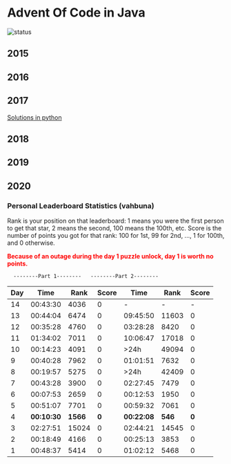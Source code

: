 # Advent Of Code in Java

![status](https://github.com/vahbuna/JAdventOfCode/workflows/Java%20CI%20with%20Maven/badge.svg)

## 2015
## 2016
## 2017
[Solutions in python](https://github.com/vahbuna/adventOfCode)
## 2018
## 2019
## 2020
### Personal Leaderboard Statistics (vahbuna) 
Rank is your position on that leaderboard: 1 means you were the first person to get that star, 2 means the second, 100 means the 100th, etc.
Score is the number of points you got for that rank: 100 for 1st, 99 for 2nd, ..., 1 for 100th, and 0 otherwise.

**<span style="color:red">Because of an outage during the day 1 puzzle unlock, day 1 is worth no points.</span>**

      --------Part 1--------   --------Part 2--------
Day|      Time|  Rank| Score|      Time|  Rank| Score
---|---|---|---|---|---|---
 14|  00:43:30|  4036|     0|  -|  -|     -
 13|  00:44:04|  6474|     0|  09:45:50|  11603|    0
 12|  00:35:28|  4760|     0|  03:28:28|  8420|     0
 11|  01:34:02|  7011|     0|  10:06:47|  17018|     0
 10|  00:14:23|  4091|     0|  >24h|  49094|     0
  9|  00:40:28|  7962|     0|  01:01:51|  7632|     0
  8|  00:19:57|  5275|     0|  >24h|  42409|     0
  7|  00:43:28|  3900|     0|  02:27:45|  7479|     0
  6|  00:07:53|  2659|     0|  00:12:53|  1950|     0
  5|  00:51:07|  7701|     0|  00:59:32|  7061|     0
  4|**00:10:30**|**1566**|**0**|**00:22:08**|**546**|**0**
  3|  02:27:51| 15024|     0|  02:44:21| 14545|     0
  2|  00:18:49|  4166|     0|  00:25:13|  3853|     0
  1|  00:48:37|  5414|     0|  01:02:12|  5468|     0
